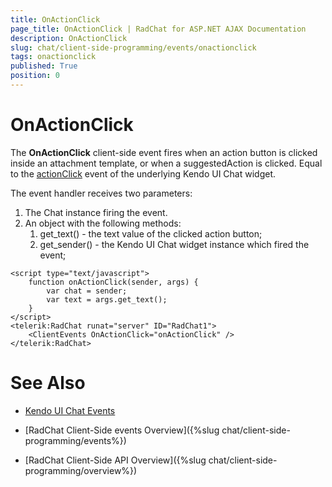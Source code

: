 ```yaml
---
title: OnActionClick
page_title: OnActionClick | RadChat for ASP.NET AJAX Documentation
description: OnActionClick
slug: chat/client-side-programming/events/onactionclick
tags: onactionclick
published: True
position: 0
---
```


# OnActionClick


The **OnActionClick** client-side event fires when an action button is clicked inside an attachment template, or when a suggestedAction is clicked. Equal to the [actionClick](https://docs.telerik.com/kendo-ui/api/javascript/ui/chat/events/actionclick) event of the underlying Kendo UI Chat widget.

The event handler receives two parameters:

1. The Chat instance firing the event.
2. An object with the following methods:
    1. get_text() - the text value of the clicked action button;
    2. get_sender() - the Kendo UI Chat widget instance which fired the event; 

````ASPNET
<script type="text/javascript">
    function оnActionClick(sender, args) {
        var chat = sender;
        var text = args.get_text();
    }
</script>
<telerik:RadChat runat="server" ID="RadChat1">
    <ClientEvents OnActionClick="оnActionClick" />
</telerik:RadChat>
````

# See Also

 * [Kendo UI Chat Events](http://docs.telerik.com/kendo-ui/api/javascript/ui/chat#events)

 * [RadChat Client-Side events Overview]({%slug chat/client-side-programming/events%})

 * [RadChat Client-Side API Overview]({%slug chat/client-side-programming/overview%})

